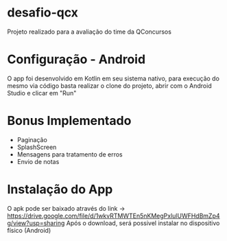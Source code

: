 # desafio-qcx
Projeto realizado para a avaliação do time da QConcursos

# Configuração - Android
O app foi desenvolvido em Kotlin em seu sistema nativo, para execução do mesmo via código basta realizar o clone do projeto, abrir com o Android Studio e clicar em "Run"

# Bonus Implementado
- Paginação
- SplashScreen
- Mensagens para tratamento de erros
- Envio de notas

# Instalação do App
O apk pode ser baixado através do link -> https://drive.google.com/file/d/1wkvRTMWTEn5nKMegPxlulUWFHdBmZp4g/view?usp=sharing
Após o download, será possivel instalar no dispositivo físico (Android)

